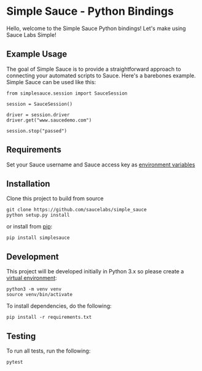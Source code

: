 # Simple Sauce - Python Bindings

Hello, welcome to the Simple Sauce Python bindings! Let's make using Sauce Labs Simple!

## Example Usage

The goal of Simple Sauce is to provide a straightforward approach to connecting your automated scripts to Sauce. Here's a barebones example. Simple Sauce can be used like this:

```
from simplesauce.session import SauceSession

session = SauceSession()

driver = session.driver
driver.get("www.saucedemo.com")

session.stop("passed")
```
## Requirements

Set your Sauce username and Sauce access key as [environment variables](https://wiki.saucelabs.com/display/DOCS/Best+Practice%3A+Use+Environment+Variables+for+Authentication+Credentials)

## Installation

Clone this project to build from source
```
git clone https://github.com/saucelabs/simple_sauce
python setup.py install
```
or install from [pip](https://pip.pypa.io/en/stable/):
```
pip install simplesauce
```

## Development

This project will be developed initially in Python 3.x so please create a [virtual environment](https://packaging.python.org/guides/installing-using-pip-and-virtual-environments/):

```
python3 -m venv venv
source venv/bin/activate
```

To install dependencies, do the following:
```
pip install -r requirements.txt
```

## Testing

To run all tests, run the following:
```
pytest
```
